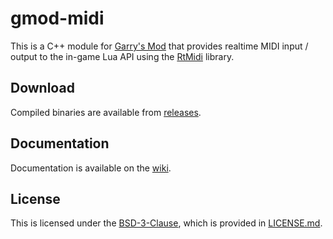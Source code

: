 # gmod-midi

This is a C++ module for [Garry's Mod](https://gmod.facepunch.com/) that provides realtime MIDI input / output to the in-game Lua API using the [RtMidi](https://www.music.mcgill.ca/~gary/rtmidi/index.html) library.

## Download

Compiled binaries are available from [releases](https://github.com/drincoxyz/gmod-midi/releases).

## Documentation

Documentation is available on the [wiki](https://github.com/drincoxyz/gmod-midi/wiki).

## License

This is licensed under the [BSD-3-Clause](https://spdx.org/licenses/BSD-3-Clause.html), which is provided in [LICENSE.md](LICENSE.md).